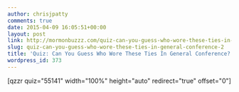 ```yaml
---
author: chrisjpatty
comments: true
date: 2015-04-09 16:05:51+00:00
layout: post
link: http://mormonbuzzz.com/quiz-can-you-guess-who-wore-these-ties-in-general-conference-2/
slug: quiz-can-you-guess-who-wore-these-ties-in-general-conference-2
title: 'Quiz: Can You Guess Who Wore These Ties In General Conference?'
wordpress_id: 373
---
```


[qzzr quiz="55141" width="100%" height="auto" redirect="true" offset="0"] 
